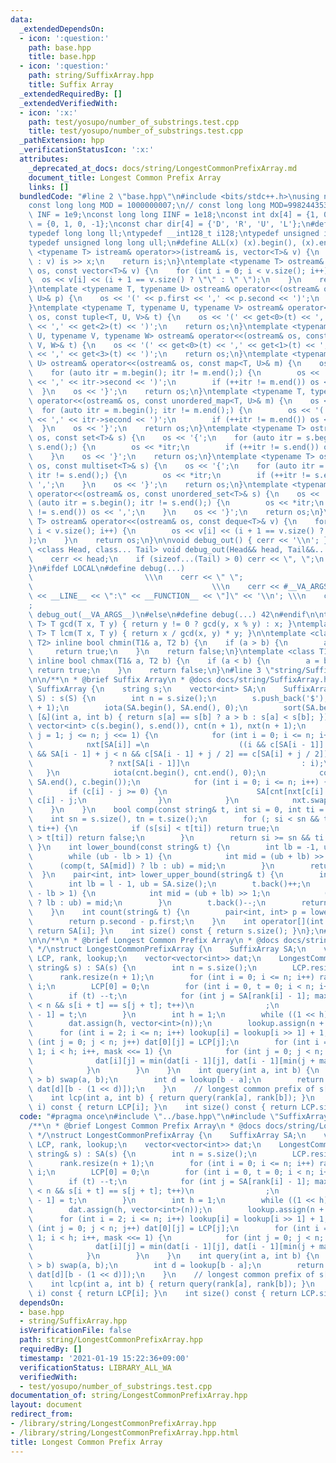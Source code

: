 ```yaml
---
data:
  _extendedDependsOn:
  - icon: ':question:'
    path: base.hpp
    title: base.hpp
  - icon: ':question:'
    path: string/SuffixArray.hpp
    title: Suffix Array
  _extendedRequiredBy: []
  _extendedVerifiedWith:
  - icon: ':x:'
    path: test/yosupo/number_of_substrings.test.cpp
    title: test/yosupo/number_of_substrings.test.cpp
  _pathExtension: hpp
  _verificationStatusIcon: ':x:'
  attributes:
    _deprecated_at_docs: docs/string/LongestCommonPrefixArray.md
    document_title: Longest Common Prefix Array
    links: []
  bundledCode: "#line 2 \"base.hpp\"\n#include <bits/stdc++.h>\nusing namespace std;\n\
    const long long MOD = 1000000007;\n// const long long MOD=998244353;\nconst int\
    \ INF = 1e9;\nconst long long IINF = 1e18;\nconst int dx[4] = {1, 0, -1, 0}, dy[4]\
    \ = {0, 1, 0, -1};\nconst char dir[4] = {'D', 'R', 'U', 'L'};\n#define LOCAL\n\
    typedef long long ll;\ntypedef __int128_t i128;\ntypedef unsigned int uint;\n\
    typedef unsigned long long ull;\n#define ALL(x) (x).begin(), (x).end()\n\ntemplate\
    \ <typename T> istream& operator>>(istream& is, vector<T>& v) {\n    for (T& x\
    \ : v) is >> x;\n    return is;\n}\ntemplate <typename T> ostream& operator<<(ostream&\
    \ os, const vector<T>& v) {\n    for (int i = 0; i < v.size(); i++) {\n      \
    \  os << v[i] << (i + 1 == v.size() ? \"\" : \" \");\n    }\n    return os;\n\
    }\ntemplate <typename T, typename U> ostream& operator<<(ostream& os, const pair<T,\
    \ U>& p) {\n    os << '(' << p.first << ',' << p.second << ')';\n    return os;\n\
    }\ntemplate <typename T, typename U, typename V> ostream& operator<<(ostream&\
    \ os, const tuple<T, U, V>& t) {\n    os << '(' << get<0>(t) << ',' << get<1>(t)\
    \ << ',' << get<2>(t) << ')';\n    return os;\n}\ntemplate <typename T, typename\
    \ U, typename V, typename W> ostream& operator<<(ostream& os, const tuple<T, U,\
    \ V, W>& t) {\n    os << '(' << get<0>(t) << ',' << get<1>(t) << ',' << get<2>(t)\
    \ << ',' << get<3>(t) << ')';\n    return os;\n}\ntemplate <typename T, typename\
    \ U> ostream& operator<<(ostream& os, const map<T, U>& m) {\n    os << '{';\n\
    \    for (auto itr = m.begin(); itr != m.end();) {\n        os << '(' << itr->first\
    \ << ',' << itr->second << ')';\n        if (++itr != m.end()) os << ',';\n  \
    \  }\n    os << '}';\n    return os;\n}\ntemplate <typename T, typename U> ostream&\
    \ operator<<(ostream& os, const unordered_map<T, U>& m) {\n    os << '{';\n  \
    \  for (auto itr = m.begin(); itr != m.end();) {\n        os << '(' << itr->first\
    \ << ',' << itr->second << ')';\n        if (++itr != m.end()) os << ',';\n  \
    \  }\n    os << '}';\n    return os;\n}\ntemplate <typename T> ostream& operator<<(ostream&\
    \ os, const set<T>& s) {\n    os << '{';\n    for (auto itr = s.begin(); itr !=\
    \ s.end();) {\n        os << *itr;\n        if (++itr != s.end()) os << ',';\n\
    \    }\n    os << '}';\n    return os;\n}\ntemplate <typename T> ostream& operator<<(ostream&\
    \ os, const multiset<T>& s) {\n    os << '{';\n    for (auto itr = s.begin();\
    \ itr != s.end();) {\n        os << *itr;\n        if (++itr != s.end()) os <<\
    \ ',';\n    }\n    os << '}';\n    return os;\n}\ntemplate <typename T> ostream&\
    \ operator<<(ostream& os, const unordered_set<T>& s) {\n    os << '{';\n    for\
    \ (auto itr = s.begin(); itr != s.end();) {\n        os << *itr;\n        if (++itr\
    \ != s.end()) os << ',';\n    }\n    os << '}';\n    return os;\n}\ntemplate <typename\
    \ T> ostream& operator<<(ostream& os, const deque<T>& v) {\n    for (int i = 0;\
    \ i < v.size(); i++) {\n        os << v[i] << (i + 1 == v.size() ? \"\" : \" \"\
    );\n    }\n    return os;\n}\n\nvoid debug_out() { cerr << '\\n'; }\ntemplate\
    \ <class Head, class... Tail> void debug_out(Head&& head, Tail&&... tail) {\n\
    \    cerr << head;\n    if (sizeof...(Tail) > 0) cerr << \", \";\n    debug_out(move(tail)...);\n\
    }\n#ifdef LOCAL\n#define debug(...)                                          \
    \                         \\\n    cerr << \" \";                             \
    \                                        \\\n    cerr << #__VA_ARGS__ << \" :[\"\
    \ << __LINE__ << \":\" << __FUNCTION__ << \"]\" << '\\n'; \\\n    cerr << \" \"\
    ;                                                                     \\\n   \
    \ debug_out(__VA_ARGS__)\n#else\n#define debug(...) 42\n#endif\n\ntemplate <typename\
    \ T> T gcd(T x, T y) { return y != 0 ? gcd(y, x % y) : x; }\ntemplate <typename\
    \ T> T lcm(T x, T y) { return x / gcd(x, y) * y; }\n\ntemplate <class T1, class\
    \ T2> inline bool chmin(T1& a, T2 b) {\n    if (a > b) {\n        a = b;\n   \
    \     return true;\n    }\n    return false;\n}\ntemplate <class T1, class T2>\
    \ inline bool chmax(T1& a, T2 b) {\n    if (a < b) {\n        a = b;\n       \
    \ return true;\n    }\n    return false;\n}\n#line 3 \"string/SuffixArray.hpp\"\
    \n\n/**\n * @brief Suffix Array\n * @docs docs/string/SuffixArray.hpp\n */\nstruct\
    \ SuffixArray {\n    string s;\n    vector<int> SA;\n    SuffixArray(const string&\
    \ S) : s(S) {\n        int n = s.size();\n        s.push_back('$');\n        SA.resize(n\
    \ + 1);\n        iota(SA.begin(), SA.end(), 0);\n        sort(SA.begin(), SA.end(),\
    \ [&](int a, int b) { return s[a] == s[b] ? a > b : s[a] < s[b]; });\n       \
    \ vector<int> c(s.begin(), s.end()), cnt(n + 1), nxt(n + 1);\n        for (int\
    \ j = 1; j <= n; j <<= 1) {\n            for (int i = 0; i <= n; i++) {\n    \
    \            nxt[SA[i]] =\n                    ((i && c[SA[i - 1]] == c[SA[i]]\
    \ && SA[i - 1] + j < n && c[SA[i - 1] + j / 2] == c[SA[i] + j / 2])\n        \
    \                 ? nxt[SA[i - 1]]\n                         : i);\n         \
    \   }\n            iota(cnt.begin(), cnt.end(), 0);\n            copy(SA.begin(),\
    \ SA.end(), c.begin());\n            for (int i = 0; i <= n; i++) {\n        \
    \        if (c[i] - j >= 0) {\n                    SA[cnt[nxt[c[i] - j]]++] =\
    \ c[i] - j;\n                }\n            }\n            nxt.swap(c);\n    \
    \    }\n    }\n    bool comp(const string& t, int si = 0, int ti = 0) {\n    \
    \    int sn = s.size(), tn = t.size();\n        for (; si < sn && ti < tn; si++,\
    \ ti++) {\n            if (s[si] < t[ti]) return true;\n            if (s[si]\
    \ > t[ti]) return false;\n        }\n        return si >= sn && ti < tn;\n   \
    \ }\n    int lower_bound(const string& t) {\n        int lb = -1, ub = SA.size();\n\
    \        while (ub - lb > 1) {\n            int mid = (ub + lb) >> 1;\n      \
    \      (comp(t, SA[mid]) ? lb : ub) = mid;\n        }\n        return ub;\n  \
    \  }\n    pair<int, int> lower_upper_bound(string& t) {\n        int l = lower_bound(t);\n\
    \        int lb = l - 1, ub = SA.size();\n        t.back()++;\n        while (ub\
    \ - lb > 1) {\n            int mid = (ub + lb) >> 1;\n            (comp(t, SA[mid])\
    \ ? lb : ub) = mid;\n        }\n        t.back()--;\n        return {l, ub};\n\
    \    }\n    int count(string& t) {\n        pair<int, int> p = lower_upper_bound(t);\n\
    \        return p.second - p.first;\n    }\n    int operator[](int i) const {\
    \ return SA[i]; }\n    int size() const { return s.size(); }\n};\n#line 4 \"string/LongestCommonPrefixArray.hpp\"\
    \n\n/**\n * @brief Longest Common Prefix Array\n * @docs docs/string/LongestCommonPrefixArray.md\n\
    \ */\nstruct LongestCommonPrefixArray {\n    SuffixArray SA;\n    vector<int>\
    \ LCP, rank, lookup;\n    vector<vector<int>> dat;\n    LongestCommonPrefixArray(const\
    \ string& s) : SA(s) {\n        int n = s.size();\n        LCP.resize(n);\n  \
    \      rank.resize(n + 1);\n        for (int i = 0; i <= n; i++) rank[SA[i]] =\
    \ i;\n        LCP[0] = 0;\n        for (int i = 0, t = 0; i < n; i++) {\n    \
    \        if (t) --t;\n            for (int j = SA[rank[i] - 1]; max(i, j) + t\
    \ < n && s[i + t] == s[j + t]; t++)\n                ;\n            LCP[rank[i]\
    \ - 1] = t;\n        }\n        int h = 1;\n        while ((1 << h) <= n) h++;\n\
    \        dat.assign(h, vector<int>(n));\n        lookup.assign(n + 1, 0);\n  \
    \      for (int i = 2; i <= n; i++) lookup[i] = lookup[i >> 1] + 1;\n        for\
    \ (int j = 0; j < n; j++) dat[0][j] = LCP[j];\n        for (int i = 1, mask =\
    \ 1; i < h; i++, mask <<= 1) {\n            for (int j = 0; j < n; j++) {\n  \
    \              dat[i][j] = min(dat[i - 1][j], dat[i - 1][min(j + mask, n - 1)]);\n\
    \            }\n        }\n    }\n    int query(int a, int b) {\n        if (a\
    \ > b) swap(a, b);\n        int d = lookup[b - a];\n        return min(dat[d][a],\
    \ dat[d][b - (1 << d)]);\n    }\n    // longest common prefix of s[a...] and s[b...]\n\
    \    int lcp(int a, int b) { return query(rank[a], rank[b]); }\n    int operator[](int\
    \ i) const { return LCP[i]; }\n    int size() const { return LCP.size(); }\n};\n"
  code: "#pragma once\n#include \"../base.hpp\"\n#include \"SuffixArray.hpp\"\n\n\
    /**\n * @brief Longest Common Prefix Array\n * @docs docs/string/LongestCommonPrefixArray.md\n\
    \ */\nstruct LongestCommonPrefixArray {\n    SuffixArray SA;\n    vector<int>\
    \ LCP, rank, lookup;\n    vector<vector<int>> dat;\n    LongestCommonPrefixArray(const\
    \ string& s) : SA(s) {\n        int n = s.size();\n        LCP.resize(n);\n  \
    \      rank.resize(n + 1);\n        for (int i = 0; i <= n; i++) rank[SA[i]] =\
    \ i;\n        LCP[0] = 0;\n        for (int i = 0, t = 0; i < n; i++) {\n    \
    \        if (t) --t;\n            for (int j = SA[rank[i] - 1]; max(i, j) + t\
    \ < n && s[i + t] == s[j + t]; t++)\n                ;\n            LCP[rank[i]\
    \ - 1] = t;\n        }\n        int h = 1;\n        while ((1 << h) <= n) h++;\n\
    \        dat.assign(h, vector<int>(n));\n        lookup.assign(n + 1, 0);\n  \
    \      for (int i = 2; i <= n; i++) lookup[i] = lookup[i >> 1] + 1;\n        for\
    \ (int j = 0; j < n; j++) dat[0][j] = LCP[j];\n        for (int i = 1, mask =\
    \ 1; i < h; i++, mask <<= 1) {\n            for (int j = 0; j < n; j++) {\n  \
    \              dat[i][j] = min(dat[i - 1][j], dat[i - 1][min(j + mask, n - 1)]);\n\
    \            }\n        }\n    }\n    int query(int a, int b) {\n        if (a\
    \ > b) swap(a, b);\n        int d = lookup[b - a];\n        return min(dat[d][a],\
    \ dat[d][b - (1 << d)]);\n    }\n    // longest common prefix of s[a...] and s[b...]\n\
    \    int lcp(int a, int b) { return query(rank[a], rank[b]); }\n    int operator[](int\
    \ i) const { return LCP[i]; }\n    int size() const { return LCP.size(); }\n};"
  dependsOn:
  - base.hpp
  - string/SuffixArray.hpp
  isVerificationFile: false
  path: string/LongestCommonPrefixArray.hpp
  requiredBy: []
  timestamp: '2021-01-19 15:22:36+09:00'
  verificationStatus: LIBRARY_ALL_WA
  verifiedWith:
  - test/yosupo/number_of_substrings.test.cpp
documentation_of: string/LongestCommonPrefixArray.hpp
layout: document
redirect_from:
- /library/string/LongestCommonPrefixArray.hpp
- /library/string/LongestCommonPrefixArray.hpp.html
title: Longest Common Prefix Array
---
```

